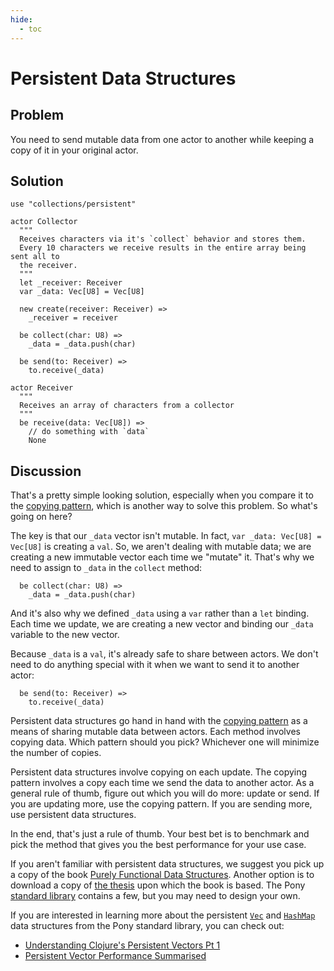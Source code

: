 ```yaml
---
hide:
  - toc
---
```


# Persistent Data Structures

## Problem

You need to send mutable data from one actor to another while keeping a copy of it in your original actor.

## Solution

```pony
use "collections/persistent"

actor Collector
  """
  Receives characters via it's `collect` behavior and stores them.
  Every 10 characters we receive results in the entire array being sent all to
  the receiver.
  """
  let _receiver: Receiver
  var _data: Vec[U8] = Vec[U8]

  new create(receiver: Receiver) =>
    _receiver = receiver

  be collect(char: U8) =>
    _data = _data.push(char)

  be send(to: Receiver) =>
    to.receive(_data)

actor Receiver
  """
  Receives an array of characters from a collector
  """
  be receive(data: Vec[U8]) =>
    // do something with `data`
    None
```

## Discussion

That's a pretty simple looking solution, especially when you compare it to the [copying pattern](/data-sharing/copying.html), which is another way to solve this problem. So what's going on here?

The key is that our `_data` vector isn't mutable. In fact, `var _data: Vec[U8] = Vec[U8]` is creating a `val`. So, we aren't dealing with mutable data; we are creating a new immutable vector each time we "mutate" it. That's why we need to assign to `_data` in the `collect` method:

```pony
  be collect(char: U8) =>
    _data = _data.push(char)
```

And it's also why we defined `_data` using a `var` rather than a `let` binding. Each time we update, we are creating a new vector and binding our `_data` variable to the new vector.

Because `_data` is a `val`, it's already safe to share between actors. We don't need to do anything special with it when we want to send it to another actor:

```pony
  be send(to: Receiver) =>
    to.receive(_data)
```

Persistent data structures go hand in hand with the [copying pattern](copying.md) as a means of sharing mutable data between actors. Each method involves copying data. Which pattern should you pick? Whichever one will minimize the number of copies.

Persistent data structures involve copying on each update. The copying pattern involves a copy each time we send the data to another actor. As a general rule of thumb, figure out which you will do more: update or send. If you are updating more, use the copying pattern. If you are sending more, use persistent data structures.

In the end, that's just a rule of thumb. Your best bet is to benchmark and pick the method that gives you the best performance for your use case.

If you aren't familiar with persistent data structures, we suggest you pick up a copy of the book [Purely Functional Data Structures](https://www.amazon.com/Purely-Functional-Data-Structures-Okasaki/dp/0521663504). Another option is to download a copy of [the thesis](https://citeseerx.ist.psu.edu/viewdoc/download?doi=10.1.1.64.3080&rep=rep1&type=pdf) upon which the book is based. The Pony [standard library](https://stdlib.ponylang.io/collections-persistent--index/) contains a few, but you may need to design your own.

If you are interested in learning more about the persistent [`Vec`](https://stdlib.ponylang.io/collections-persistent-Vec/) and [`HashMap`](https://stdlib.ponylang.io/collections-persistent-HashMap/) data structures from the Pony standard library, you can check out:

- [Understanding Clojure's Persistent Vectors Pt 1](https://hypirion.com/musings/understanding-persistent-vector-pt-1)
- [Persistent Vector Performance Summarised](https://hypirion.com/musings/persistent-vector-performance-summarised)
